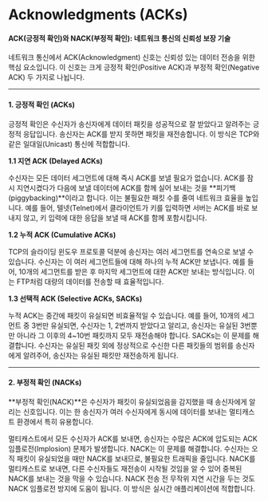 # Acknowledgments (ACKs)

#### ACK(긍정적 확인)와 NACK(부정적 확인): 네트워크 통신의 신뢰성 보장 기술

네트워크 통신에서 ACK(Acknowledgment) 신호는 신뢰성 있는 데이터 전송을 위한 핵심 요소입니다. 이 신호는 크게 긍정적 확인(Positive ACK)과 부정적 확인(Negative ACK) 두 가지로 나뉩니다.

***

#### 1. 긍정적 확인 (ACKs)&#x20;

긍정적 확인은 수신자가 송신자에게 데이터 패킷을 성공적으로 잘 받았다고 알려주는 긍정적 응답입니다. 송신자는 ACK를 받지 못하면 패킷을 재전송합니다. 이 방식은 TCP와 같은 일대일(Unicast) 통신에 적합합니다.

**1.1 지연 ACK (Delayed ACKs)**

수신자는 모든 데이터 세그먼트에 대해 즉시 ACK를 보낼 필요가 없습니다. ACK를 잠시 지연시켰다가 다음에 보낼 데이터에 ACK를 함께 실어 보내는 것을 \*\*피기백(piggybacking)\*\*이라고 합니다. 이는 불필요한 패킷 수를 줄여 네트워크 효율을 높입니다. 예를 들어, 텔넷(Telnet)에서 클라이언트가 키를 입력하면 서버는 ACK를 바로 보내지 않고, 키 입력에 대한 응답을 보낼 때 ACK를 함께 포함시킵니다.

**1.2 누적 ACK (Cumulative ACKs)**

TCP의 슬라이딩 윈도우 프로토콜 덕분에 송신자는 여러 세그먼트를 연속으로 보낼 수 있습니다. 수신자는 이 여러 세그먼트들에 대해 하나의 누적 ACK만 보냅니다. 예를 들어, 10개의 세그먼트를 받은 후 마지막 세그먼트에 대한 ACK만 보내는 방식입니다. 이는 FTP처럼 대량의 데이터를 전송할 때 효율적입니다.

**1.3 선택적 ACK (Selective ACKs, SACKs)**

누적 ACK는 중간에 패킷이 유실되면 비효율적일 수 있습니다. 예를 들어, 10개의 세그먼트 중 3번만 유실되면, 수신자는 1, 2번까지 받았다고 알리고, 송신자는 유실된 3번뿐만 아니라 그 이후의 4\~10번 패킷까지 모두 재전송해야 합니다. SACKs는 이 문제를 해결합니다. 수신자는 유실된 패킷 외에 정상적으로 수신한 다른 패킷들의 범위를 송신자에게 알려주어, 송신자는 유실된 패킷만 재전송하게 됩니다.

***

#### 2. 부정적 확인 (NACKs)

\*\*부정적 확인(NACK)\*\*은 수신자가 패킷이 유실되었음을 감지했을 때 송신자에게 알리는 신호입니다. 이는 한 송신자가 여러 수신자에게 동시에 데이터를 보내는 멀티캐스트 환경에서 특히 유용합니다.

멀티캐스트에서 모든 수신자가 ACK를 보내면, 송신자는 수많은 ACK에 압도되는 ACK 임플로전(Implosion) 문제가 발생합니다. NACK는 이 문제를 해결합니다. 수신자는 오직 패킷이 유실되었을 때만 NACK를 보내므로, 불필요한 트래픽을 줄입니다. NACK를 멀티캐스트로 보내면, 다른 수신자들도 재전송이 시작될 것임을 알 수 있어 중복된 NACK를 보내는 것을 막을 수 있습니다. NACK 전송 전 무작위 지연 시간을 두는 것도 NACK 임플로전 방지에 도움이 됩니다. 이 방식은 실시간 애플리케이션에 적합합니다.
